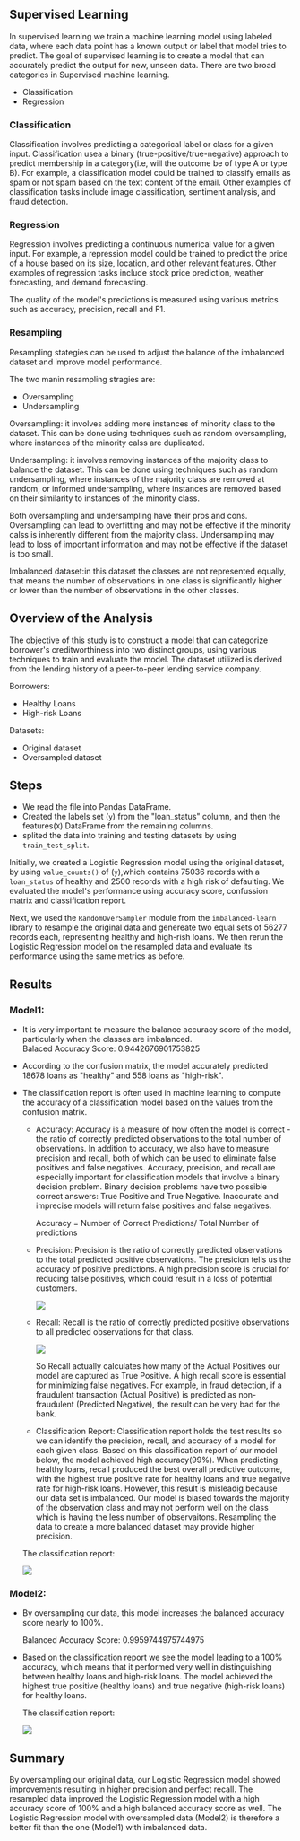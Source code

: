 ## Supervised Learning
In supervised learning we train a machine learning model using labeled data, where each data point has a known output or label that model tries to predict. The goal of supervised learning is to create a model that can accurately predict the output for new, unseen data.
There are two broad categories in Supervised machine learning.
  - Classification
  - Regression

### Classification
Classification involves predicting a categorical label or class for a given input. Classification usea a binary (true-positive/true-negative) approach to predict membership in a category(i.e, will the outcome be of type A or type B). For example, a classification model could be trained to classify emails as spam or not spam based on the text content of the email. Other examples of classification tasks include image classification, sentiment analysis, and fraud detection.

### Regression
Regression involves predicting a continuous numerical value for a given input. For example, a repression model could be trained to predict the price of a house based on its size, location, and other relevant features. Other examples of regression tasks include stock price prediction, weather forecasting, and demand forecasting.

The quality of the model's predictions is measured using various metrics such as accuracy, precision, recall and F1.

### Resampling
Resampling stategies can be used to adjust the balance of the imbalanced dataset and improve model performance.

The two manin resampling stragies are:
  - Oversampling
  - Undersampling

Oversampling: it involves adding more instances of minority class to the dataset. This can be done using techniques such as random oversampling, where instances of the minority calss are duplicated. 

Undersampling: it involves removing instances of the majority class to balance the dataset. This can be done using techniques such as random undersampling, where instances of the majority class are removed at random, or informed undersampling, where instances are removed based on their similarity to instances of the minority class.

Both oversampling and undersampling have their pros and cons. Oversampling can lead to overfitting and may not be effective if the minority calss is inherently different from the majority class. Undersampling may lead to loss of important information and may not be effective if the dataset is too small.

Imbalanced dataset:in this dataset the classes are not represented equally, that means the number of observations in one class is significantly higher or lower than the number of observations in the other classes.

## Overview of the Analysis

The objective of this study is to construct a model that can categorize borrower's creditworthiness into two distinct groups, using various techniques to train and evaluate the model. The dataset utilized is derived from the lending history of a peer-to-peer lending service company.

Borrowers: 
  - Healthy Loans
  - High-risk Loans

Datasets: 
  - Original dataset
  - Oversampled dataset

## Steps
  - We read the file into Pandas DataFrame.
  - Created the labels set (`y`) from the "loan_status" column, and then the features(`X`) DataFrame from the remaining columns.
  - splited the data into training and testing datasets by using `train_test_split`.

Initially, we created a Logistic Regression model using the original dataset, by using `value_counts()` of (`y`),which contains 75036 records with a `loan_status` of healthy and 2500 records with a high risk of defaulting. We evaluated the model's performance using accuracy score, confussion matrix and classification report.

Next, we used the `RandomOverSampler` module from the `imbalanced-learn` library to resample the original data and genereate two equal sets of 56277 records each, representing healthy and high-rish loans. We then rerun the Logistic Regression model on the resampled data and evaluate its performance using the same metrics as before.

## Results

### Model1: 
  - It is very important to measure the balance accuracy score of the model, particularly when the classes are imbalanced.  
  Balaced Accuracy Score: 0.9442676901753825

  - According to the confusion matrix, the model accurately predicted 18678 loans as "healthy" and 558 loans as "high-risk".

  - The classification report is often used in machine learning to compute the accuracy of a classification model based on the values from the confusion matrix.

    - Accuracy: Accuracy is a measure of how often the model is correct - the ratio of correctly predicted observations to the total number of observations. In addition to accuracy, we also have to measure precision and recall, both of which can be used to eliminate false positives and false negatives. Accuracy, precision, and recall are especially important for classification models that involve a binary decision problem. Binary decision problems have two possible correct answers: True Positive and True Negative. Inaccurate and imprecise models will return false positives and false negatives.
     
      Accuracy = Number of Correct Predictions/ Total Number of predictions

    - Precision: Precision is the ratio of correctly predicted observations to the total predicted positive observations. The presicion tells us the accuracy of positive predictions. A high precision score is crucial for reducing false positives, which could result in a loss of potential customers. 

      ![](./Credit_Risk/Images/precision.png)

    - Recall: Recall is the ratio of correctly predicted positive observations to all predicted observations for that class. 

      ![](./Credit_Risk/Images/Recall.png)

      So Recall actually calculates how many of the Actual Positives our model are captured as True Positive. A high recall score is essential for minimizing false negatives. For example, in fraud detection, if a fraudulent transaction (Actual Positive) is predicted as non-fraudulent (Predicted Negative), the result can be very bad for the bank.
                  
    - Classification Report: Classification report holds the test results so we can identify the precision, recall, and accuracy of a model for each given class. 
    Based on this classification report of our model below, the model achieved high accuracy(99%). When predicting healthy loans, recall produced the best overall predictive outcome, with the highest true positive rate for healthy loans and true negative rate for high-risk loans. However, this result is misleadig because our data set is imbalanced. Our model is biased towards the majority of the observation class and may not perform well on the class which is having the less number of observaitons. Resampling the data to create a more balanced dataset may provide higher precision.

    The classification report:

    ![](./Credit_Risk/Images/cr1.png)

  

### Model2:

  - By oversampling our data, this model increases the balanced accuracy score nearly to 100%. 

    Balanced Accuracy Score: 0.9959744975744975

  - Based on the classification report we see the model leading to a 100% accuracy, which means that it performed very well in distinguishing between healthy loans and high-risk loans. The model achieved the highest true positive (healthy loans) and true negative (high-risk loans) for healthy loans. 

    The classification report:

    ![](./Credit_Risk/Images/cr2.png)

## Summary

By oversampling our original data, our Logistic Regression model showed improvements resulting in higher precision and perfect recall. The resampled data improved the Logistic Regression model with a high accuracy score of 100% and a high balanced accuracy score as well. The Logistic Regression model with oversampled data (Model2) is therefore a better fit than the one (Model1) with imbalanced data.





